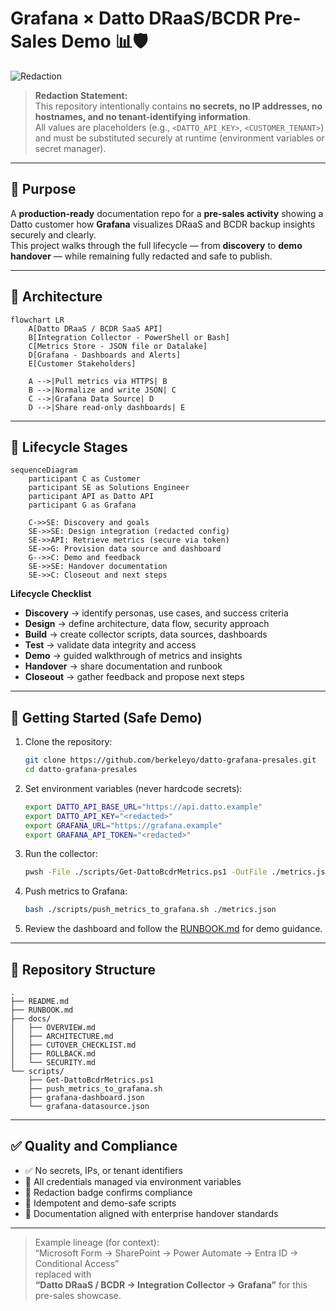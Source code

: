 # Grafana × Datto DRaaS/BCDR Pre-Sales Demo 📊🛡️

![Redaction](https://img.shields.io/badge/REDACTED-no%20secrets%2C%20no%20IPs%2C%20no%20tenant%20info-brightgreen?style=for-the-badge)

> **Redaction Statement:**  
> This repository intentionally contains **no secrets, no IP addresses, no hostnames, and no tenant-identifying information**.  
> All values are placeholders (e.g., `<DATTO_API_KEY>`, `<CUSTOMER_TENANT>`) and must be substituted securely at runtime (environment variables or secret manager).

---

## 🎯 Purpose

A **production-ready** documentation repo for a **pre-sales activity** showing a Datto customer how **Grafana** visualizes DRaaS and BCDR backup insights securely and clearly.  
This project walks through the full lifecycle — from **discovery** to **demo handover** — while remaining fully redacted and safe to publish.

---

## 🧱 Architecture 

```mermaid
flowchart LR
    A[Datto DRaaS / BCDR SaaS API]
    B[Integration Collector - PowerShell or Bash]
    C[Metrics Store - JSON file or Datalake]
    D[Grafana - Dashboards and Alerts]
    E[Customer Stakeholders]

    A -->|Pull metrics via HTTPS| B
    B -->|Normalize and write JSON| C
    C -->|Grafana Data Source| D
    D -->|Share read-only dashboards| E
```

---

## 🔁 Lifecycle Stages

```mermaid
sequenceDiagram
    participant C as Customer
    participant SE as Solutions Engineer
    participant API as Datto API
    participant G as Grafana

    C->>SE: Discovery and goals
    SE->>SE: Design integration (redacted config)
    SE->>API: Retrieve metrics (secure via token)
    SE->>G: Provision data source and dashboard
    G-->>C: Demo and feedback
    SE->>SE: Handover documentation
    SE->>C: Closeout and next steps
```

**Lifecycle Checklist**
- **Discovery** → identify personas, use cases, and success criteria  
- **Design** → define architecture, data flow, security approach  
- **Build** → create collector scripts, data sources, dashboards  
- **Test** → validate data integrity and access  
- **Demo** → guided walkthrough of metrics and insights  
- **Handover** → share documentation and runbook  
- **Closeout** → gather feedback and propose next steps  

---

## 🚀 Getting Started (Safe Demo)

1. Clone the repository:
   ```bash
   git clone https://github.com/berkeleyo/datto-grafana-presales.git
   cd datto-grafana-presales
   ```

2. Set environment variables (never hardcode secrets):
   ```bash
   export DATTO_API_BASE_URL="https://api.datto.example"
   export DATTO_API_KEY="<redacted>"
   export GRAFANA_URL="https://grafana.example"
   export GRAFANA_API_TOKEN="<redacted>"
   ```

3. Run the collector:
   ```bash
   pwsh -File ./scripts/Get-DattoBcdrMetrics.ps1 -OutFile ./metrics.json
   ```

4. Push metrics to Grafana:
   ```bash
   bash ./scripts/push_metrics_to_grafana.sh ./metrics.json
   ```

5. Review the dashboard and follow the [RUNBOOK.md](RUNBOOK.md) for demo guidance.

---

## 📂 Repository Structure

```
.
├── README.md
├── RUNBOOK.md
├── docs/
│   ├── OVERVIEW.md
│   ├── ARCHITECTURE.md
│   ├── CUTOVER_CHECKLIST.md
│   ├── ROLLBACK.md
│   └── SECURITY.md
└── scripts/
    ├── Get-DattoBcdrMetrics.ps1
    ├── push_metrics_to_grafana.sh
    ├── grafana-dashboard.json
    └── grafana-datasource.json
```

---

## ✅ Quality and Compliance

- ✅ No secrets, IPs, or tenant identifiers  
- 🔐 All credentials managed via environment variables  
- 🧩 Redaction badge confirms compliance  
- 🧰 Idempotent and demo-safe scripts  
- 📄 Documentation aligned with enterprise handover standards  

---

> Example lineage (for context):  
> “Microsoft Form → SharePoint → Power Automate → Entra ID → Conditional Access”  
> replaced with  
> **“Datto DRaaS / BCDR → Integration Collector → Grafana”** for this pre-sales showcase.
